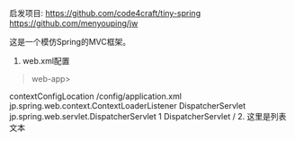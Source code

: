 启发项目:
  https://github.com/code4craft/tiny-spring
  https://github.com/menyouping/jw

这是一个模仿Spring的MVC框架。
1. web.xml配置
> web-app>
<context-param>
  <param-name>contextConfigLocation</param-name>
  <param-value>/config/application.xml</param-value>
</context-param>

<listener>
  <listener-class>jp.spring.web.context.ContextLoaderListener</listener-class>   </listener>

 <servlet>
     <servlet-name>DispatcherServlet</servlet-name>
     <servlet-class>jp.spring.web.servlet.DispatcherServlet</servlet-class>
     <load-on-startup>1</load-on-startup>
 </servlet> 
  <servlet-mapping>
      <servlet-name>DispatcherServlet</servlet-name>
      <url-pattern>/</url-pattern>
  </servlet-mapping>
</web-app>
2. 这里是列表文本

